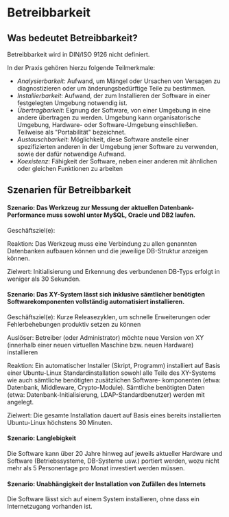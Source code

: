 # Betreibbarkeit

## Was bedeutet Betreibbarkeit?
Betreibbarkeit wird in DIN/ISO 9126 nicht definiert.

In der Praxis gehören hierzu folgende Teilmerkmale:
* _Analysierbarkeit:_ Aufwand, um Mängel oder Ursachen von Versagen zu diagnostizieren oder um änderungsbedürftige Teile zu bestimmen.
* _Installierbarkeit_: Aufwand, der zum Installieren der Software in einer festgelegten Umgebung notwendig ist.
* _Übertragbarkeit_: Eignung der Software, von einer Umgebung in eine andere übertragen zu werden. Umgebung kann organisatorische Umgebung, Hardware- oder Software-Umgebung einschließen. Teilweise als "Portabilität" bezeichnet.
* _Austauschbarkeit_: Möglichkeit, diese Software anstelle einer spezifizierten anderen in der Umgebung jener Software zu verwenden, sowie der dafür notwendige Aufwand.
* _Koexistenz_: Fähigkeit der Software, neben einer anderen mit ähnlichen oder gleichen Funktionen zu arbeiten






## Szenarien für Betreibbarkeit

#### Szenario: Das Werkzeug zur Messung der aktuellen Datenbank-Performance muss sowohl unter MySQL, Oracle und DB2 laufen. 

Geschäftsziel(e):

Reaktion:
Das Werkzeug muss eine Verbindung zu allen genannten Datenbanken aufbauen können und die jeweilige DB-Struktur anzeigen können.

Zielwert:
Initialisierung und Erkennung des verbundenen DB-Typs erfolgt in weniger als 30 Sekunden.

#### Szenario: Das XY-System lässt sich inklusive sämtlicher benötigten Softwarekomponenten vollständig automatisiert installieren. 

Geschäftsziel(e):
Kurze Releasezyklen, um schnelle Erweiterungen oder Fehlerbehebungen produktiv setzen zu können

Auslöser:
Betreiber (oder Administrator) möchte neue Version von XY (innerhalb einer neuen virtuellen Maschine bzw. neuen Hardware) installieren

Reaktion:
Ein automatischer Installer (Skript, Programm) installiert auf Basis einer Ubuntu-Linux Standardinstallation sowohl alle Teile des XY-Systems wie auch sämtliche benötigten zusätzlichen Software- komponenten (etwa: Datenbank, Middleware, Crypto-Module). Sämtliche benötigten Daten (etwa: Datenbank-Initialisierung, LDAP-Standardbenutzer) werden mit angelegt.

Zielwert:
Die gesamte Installation dauert auf Basis eines bereits installierten Ubuntu-Linux höchstens 30 Minuten.

#### Szenario: Langlebigkeit

Die Software kann &uuml;ber 20 Jahre hinweg auf jeweils aktueller Hardware und Software (Betriebssysteme, DB-Systeme usw.)  portiert werden,
wozu nicht mehr als 5 Personentage pro Monat investiert werden m&uuml;ssen.

#### Szenario: Unabh&auml;ngigkeit der Installation von Zuf&auml;llen des Internets

Die Software l&auml;sst sich auf einem System  installieren, ohne dass ein Internetzugang vorhanden ist.
